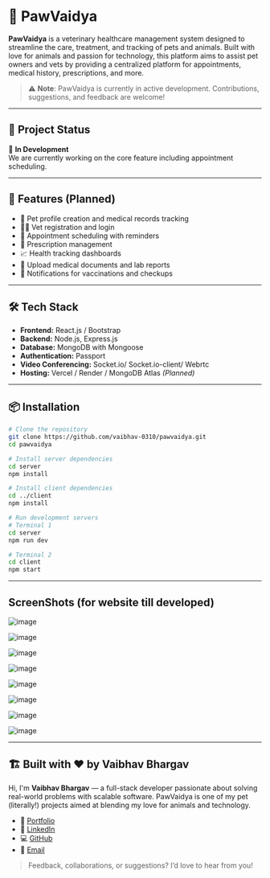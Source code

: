 # 🐾 PawVaidya

**PawVaidya** is a veterinary healthcare management system designed to streamline the care, treatment, and tracking of pets and animals. Built with love for animals and passion for technology, this platform aims to assist pet owners and vets by providing a centralized platform for appointments, medical history, prescriptions, and more.

> ⚠️ **Note**: PawVaidya is currently in active development. Contributions, suggestions, and feedback are welcome!

---

## 🚧 Project Status

🚀 **In Development**  
We are currently working on the core feature including  appointment scheduling.

---

## 📌 Features (Planned)

- 🐶 Pet profile creation and medical records tracking  
- 👨‍⚕️ Vet registration and login  
- 📅 Appointment scheduling with reminders  
- 💊 Prescription management  
- 📈 Health tracking dashboards  
- 📂 Upload medical documents and lab reports  
- 🔔 Notifications for vaccinations and checkups

---

## 🛠️ Tech Stack

- **Frontend:** React.js / Bootstrap  
- **Backend:** Node.js, Express.js  
- **Database:** MongoDB with Mongoose  
- **Authentication:** Passport
- **Video Conferencing:** Socket.io/ Socket.io-client/ Webrtc
- **Hosting:** Vercel / Render / MongoDB Atlas *(Planned)*

---

## 📦 Installation

```bash
# Clone the repository
git clone https://github.com/vaibhav-0310/pawvaidya.git
cd pawvaidya

# Install server dependencies
cd server
npm install

# Install client dependencies
cd ../client
npm install

# Run development servers
# Terminal 1
cd server
npm run dev

# Terminal 2
cd client
npm start
```

---

## ScreenShots (for website till developed)

![image](https://github.com/user-attachments/assets/be1a86c5-ef5f-4396-858a-9fef2696c3d6)

![image](https://github.com/user-attachments/assets/0eee123c-643f-4ede-9112-b7373ddbd9d2)


![image](https://github.com/user-attachments/assets/231a6986-9f66-468b-864b-fed6c99c81eb)

![image](https://github.com/user-attachments/assets/59065a9c-1cb0-41ff-9ded-5f2ee324ccbb)

![image](https://github.com/user-attachments/assets/914859b9-8334-4821-9f29-d29c5641302c)

![image](https://github.com/user-attachments/assets/86226ac3-0c2c-4369-899e-feea4d7cf1f3)

![image](https://github.com/user-attachments/assets/bab419ce-023a-49d6-bba7-7f0838e7d376)

![image](https://github.com/user-attachments/assets/e96a79e3-b431-412f-b1b6-da6375a0820b)

---




## 🏗️ Built with ❤️ by Vaibhav Bhargav

Hi, I'm **Vaibhav Bhargav** — a full-stack developer passionate about solving real-world problems with scalable software. PawVaidya is one of my pet (literally!) projects aimed at blending my love for animals and technology.

- 🔗 [Portfolio](https://vaibhav-taupe.vercel.app/)
- 💼 [LinkedIn](https://www.linkedin.com/in/vaibhav-bhargav-208470252/)
- 💻 [GitHub](https://github.com/vaibhav-0310)
- 📧 [Email](mailto:vaibhavbhargav03@gmail.com)

> Feedback, collaborations, or suggestions? I’d love to hear from you!
